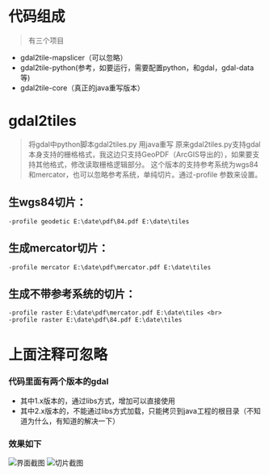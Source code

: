 # 代码组成
> 有三个项目<br>
* gdal2tile-mapslicer（可以忽略）<br>
* gdal2tile-python(参考，如要运行，需要配置python，和gdal，gdal-data等)<br>
* gdal2tile-core（真正的java重写版本）

# gdal2tiles

> 将gdal中python脚本gdal2tiles.py 用java重写
> 原来gdal2tiles.py支持gdal本身支持的栅格格式，我这边只支持GeoPDF（ArcGIS导出的），如果要支持其他格式，修改读取栅格逻辑部分。
> 这个版本的支持参考系统为wgs84和mercator，也可以忽略参考系统，单纯切片。通过-profile 参数来设置。

## 生wgs84切片：<br>
`-profile geodetic E:\date\pdf\84.pdf E:\date\tiles`

## 生成mercator切片：<br>
`-profile mercator E:\date\pdf\mercator.pdf E:\date\tiles`

## 生成不带参考系统的切片：<br>
```
-profile raster E:\date\pdf\mercator.pdf E:\date\tiles <br>
-profile raster E:\date\pdf\84.pdf E:\date\tiles
```


# 上面注释可忽略

### 代码里面有两个版本的gdal

* 其中1.x版本的，通过libs方式，增加可以直接使用
* 其中2.x版本的，不能通过libs方式加载，只能拷贝到java工程的根目录（不知道为什么，有知道的解决一下）
### 效果如下
![界面截图](https://raw.githubusercontent.com/polixiaohai/gdal2tiles/master/asset/img1.png)
![切片截图](https://raw.githubusercontent.com/polixiaohai/gdal2tiles/master/asset/img2.png)
